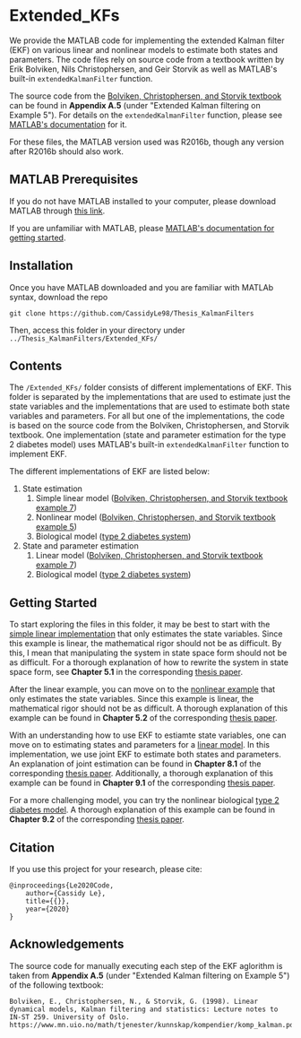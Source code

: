 # Extended_KFs
We provide the MATLAB code for implementing the extended Kalman filter (EKF) on various linear and nonlinear models to estimate both states and parameters. The code files rely on source code from a textbook written by Erik Bolviken, Nils Christophersen, and Geir Storvik as well as MATLAB's built-in `extendedKalmanFilter` function.

The source code from the [Bolviken, Christophersen, and Storvik textbook](https://www.mn.uio.no/math/tjenester/kunnskap/kompendier/komp_kalman.pdf) can be found in **Appendix A.5** (under "Extended Kalman filtering on Example 5"). For details on the `extendedKalmanFilter` function, please see [MATLAB's documentation](https://www.mathworks.com/help/control/ref/extendedkalmanfilter.html) for it.

For these files, the MATLAB version used was R2016b, though any version after R2016b should also work.

## MATLAB Prerequisites
If you do not have MATLAB installed to your computer, please download MATLAB through [this link](https://www.mathworks.com/downloads/).

If you are unfamiliar with MATLAB, please [MATLAB's documentation for getting started](https://www.mathworks.com/help/matlab/getting-started-with-matlab.html).

## Installation
Once you have MATLAB downloaded and you are familiar with MATLAb syntax, download the repo
  ```
  git clone https://github.com/CassidyLe98/Thesis_KalmanFilters
  ```
Then, access this folder in your directory under `../Thesis_KalmanFilters/Extended_KFs/`

## Contents
The `/Extended_KFs/` folder consists of different implementations of EKF. This folder is separated by the implementations that are used to estimate just the state variables and the implementations that are used to estimate both state variables and parameters. For all but one of the implementations, the code is based on the source code from the Bolviken, Christophersen, and Storvik textbook. One implementation (state and parameter estimation for the type 2 diabetes model) uses MATLAB's built-in `extendedKalmanFilter` function to implement EKF.

The different implementations of EKF are listed below:
1. State estimation
    1. Simple linear model ([Bolviken, Christophersen, and Storvik textbook example 7](https://github.com/CassidyLe98/Thesis_KalmanFilters/tree/master/Extended_KFs/Bolviken_Ex7))  
    2. Nonlinear model ([Bolviken, Christophersen, and Storvik textbook example 5](https://github.com/CassidyLe98/Thesis_KalmanFilters/tree/master/Extended_KFs/Bolviken_Ex5))
    3. Biological model ([type 2 diabetes system](https://github.com/CassidyLe98/Thesis_KalmanFilters/tree/master/Unscented_KFs/Albers))
2. State and parameter estimation
    1. Linear model ([Bolviken, Christophersen, and Storvik textbook example 7](https://github.com/CassidyLe98/Thesis_KalmanFilters/tree/master/Extended_KFs/Joint_Estimation/Bolviken_Ex7))
    2. Biological model ([type 2 diabetes system](https://github.com/CassidyLe98/Thesis_KalmanFilters/tree/master/Extended_KFs/Joint_Estimation/Albers))


## Getting Started
To start exploring the files in this folder, it may be best to start with the [simple linear implementation](https://github.com/CassidyLe98/Thesis_KalmanFilters/tree/master/Extended_KFs/Bolviken_Ex7) that only estimates the state variables. Since this example is linear, the mathematical rigor should not be as difficult. By this, I mean that manipulating the system in state space form should not be as difficult. For a thorough explanation of how to rewrite the system in state space form, see **Chapter 5.1** in the corresponding [thesis paper](https://sites.google.com/g.hmc.edu/cle/thesis).

After the linear example, you can move on to the [nonlinear example](https://github.com/CassidyLe98/Thesis_KalmanFilters/tree/master/Extended_KFs/Bolviken_Ex5) that only estimates the state variables. Since this example is linear, the mathematical rigor should not be as difficult. A thorough explanation of this example can be found in **Chapter 5.2** of the corresponding [thesis paper](https://sites.google.com/g.hmc.edu/cle/thesis).

With an understanding how to use EKF to estiamte state variables, one can move on to estimating states and parameters for a [linear model](https://github.com/CassidyLe98/Thesis_KalmanFilters/tree/master/Extended_KFs/Joint_Estimation/Bolviken_Ex7). In this implementation, we use joint EKF to estimate both states and parameters. An explanation of joint estimation can be found in **Chapter 8.1** of the corresponding [thesis paper](https://sites.google.com/g.hmc.edu/cle/thesis). Additionally, a thorough explanation of this example can be found in **Chapter 9.1** of the corresponding [thesis paper](https://sites.google.com/g.hmc.edu/cle/thesis).

For a more challenging model, you can try the nonlinear biological [type 2 diabetes model](https://github.com/CassidyLe98/Thesis_KalmanFilters/tree/master/Extended_KFs/Joint_Estimation/Albers). A thorough explanation of this example can be found in **Chapter 9.2** of the corresponding [thesis paper](https://sites.google.com/g.hmc.edu/cle/thesis).

## Citation
If you use this project for your research, please cite:
```
@inproceedings{Le2020Code,
    author={Cassidy Le},
    title={{}},
    year={2020}
}
```

## Acknowledgements
The source code for manually executing each step of the EKF aglorithm is taken from **Appendix A.5** (under "Extended Kalman filtering on Example 5") of the following textbook:
```
Bolviken, E., Christophersen, N., & Storvik, G. (1998). Linear dynamical models, Kalman filtering and statistics: Lecture notes to IN-ST 259. University of Oslo. https://www.mn.uio.no/math/tjenester/kunnskap/kompendier/komp_kalman.pdf
```
